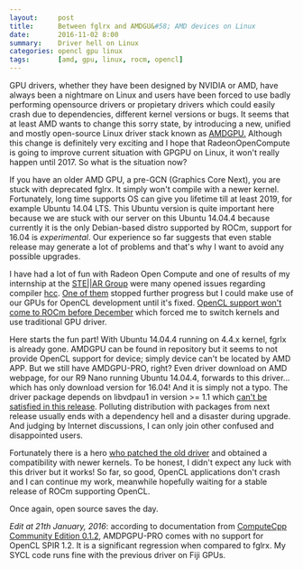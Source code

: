 ```yaml
---
layout:     post
title:      Between fglrx and AMDGU&#58; AMD devices on Linux
date:       2016-11-02 8:00
summary:    Driver hell on Linux
categories: opencl gpu linux
tags:       [amd, gpu, linux, rocm, opencl]
---
```


GPU drivers, whether they have been designed by NVIDIA or AMD, have always been a nightmare on Linux and users have been forced to use badly performing opensource drivers or propietary drivers which could easily crash due to dependencies, different kernel versions or bugs.
It seems that at least AMD wants to change this sorry state, by introducing a new, unified and mostly open-source Linux driver stack known as [AMDGPU.](http://andrew.technology/amd-unified-linux-driver-amdgpu/) Although this change is definitely very exciting and I hope that RadeonOpenCompute is going to improve current situation with GPGPU on Linux, it won't really happen until 2017. So what is the situation now?

If you have an older AMD GPU, a pre-GCN (Graphics Core Next), you are stuck with deprecated fglrx. It simply won't compile with a newer kernel. Fortunately, long time supports OS can give you lifetime till at least 2019, for example Ubuntu 14.04 LTS. This Ubuntu version is quite important here because we are stuck with our server on this Ubuntu 14.04.4 because currently it is the only Debian-based distro supported by ROCm, support for 16.04 is *experimental*. Our experience so far suggests that even stable release may generate a lot of problems and that's why I want to avoid any possible upgrades.

I have had a lot of fun with Radeon Open Compute and one of results of my internship at the [STE\|\|AR Group](http://stellar.cct.lsu.edu/) were many opened issues regarding compiler [hcc](https://github.com/RadeonOpenCompute/hcc). [One of them](https://github.com/RadeonOpenCompute/hcc/issues/99) stopped further progress but I could make use of our GPUs for OpenCL development until it's fixed. [OpenCL support won't come to ROCm before December](https://github.com/RadeonOpenCompute/ROCm/issues/31) which forced me to switch kernels and use traditional GPU driver.

Here starts the fun part! With Ubuntu 14.04.4 running on 4.4.x kernel, fgrlx is already gone. AMDGPU can be found in repository but it seems to not provide OpenCL support for device; simply device can't be located by AMD APP. But we still have AMDGPU-PRO, right? Even driver download on AMD webpage, for our R9 Nano running Ubuntu 14.04.4, forwards to this driver... which has only download version for 16.04! And it is simply not a typo. The driver package depends on libvdpau1 in version >= 1.1 which [can't be satisfied in this release](http://packages.ubuntu.com/trusty-updates/libvdpau1). Polluting distribution with packages from next release usually ends with a dependency hell and a disaster during upgrade. And judging by Internet discussions, I can only join other confused and disappointed users.

Fortunately there is a hero [who patched the old driver](https://community.amd.com/thread/202821) and obtained a compatibility with newer kernels. To be honest, I didn't expect any luck with this driver but it works! So far, so good, OpenCL applications don't crash and I can continue my work, meanwhile hopefully waiting for a stable release of ROCm supporting OpenCL. 

Once again, open source saves the day.

*Edit at 21th January, 2016*: according to documentation from [ComputeCpp Community Edition 0.1.2](https://www.codeplay.com/products/computesuite/computecpp/), AMDPGPU-PRO comes with no support for OpenCL SPIR 1.2. It is a significant regression when compared to fglrx. My SYCL code runs fine with the previous driver on Fiji GPUs.
